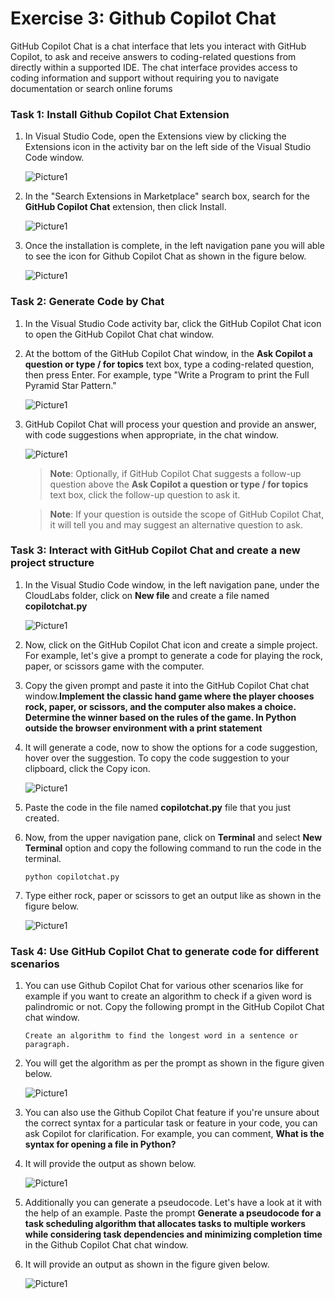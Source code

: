 # Exercise 3: Github Copilot Chat

GitHub Copilot Chat is a chat interface that lets you interact with GitHub Copilot, to ask and receive answers to coding-related questions from directly within a supported IDE. The chat interface provides access to coding information and support without requiring you to navigate documentation or search online forums

### Task 1: Install Github Copilot Chat Extension

1. In Visual Studio Code, open the Extensions view by clicking the Extensions icon in the activity bar on the left side of the Visual Studio Code window.

   ![Picture1](../media/vscodeextension.png)

2. In the "Search Extensions in Marketplace" search box, search for the **GitHub Copilot Chat** extension, then click Install.

   ![Picture1](../media/gitcochatext.png)
  
3. Once the installation is complete, in the left navigation pane you will able to see the icon for Github Copilot Chat as shown in the figure below.

   ![Picture1](../media/gitchaticon.png)

### Task 2: Generate Code by Chat

1. In the Visual Studio Code activity bar, click the GitHub Copilot Chat icon to open the GitHub Copilot Chat chat window.

2. At the bottom of the GitHub Copilot Chat window, in the **Ask Copilot a question or type / for topics** text box, type a coding-related question, then press Enter. For example, type "Write a Program to print the Full Pyramid Star Pattern."

    ![Picture1](../media/patternque1.png)

3. GitHub Copilot Chat will process your question and provide an answer, with code suggestions when appropriate, in the chat window. 

    ![Picture1](../media/apythonstar.png)

    >**Note**: Optionally, if GitHub Copilot Chat suggests a follow-up question above the **Ask Copilot a question or type / for topics** text box, click the follow-up question to ask it.

    >**Note**:  If your question is outside the scope of GitHub Copilot Chat, it will tell you and may suggest an alternative question to ask.

### Task 3: Interact with GitHub Copilot Chat and create a new project structure

1. In the Visual Studio Code window, in the left navigation pane, under the CloudLabs folder, click on **New file** and create a file named **copilotchat.py**

    ![Picture1](../media/anewfilereplace.png)

2. Now, click on the GitHub Copilot Chat icon and create a simple project. For example, let's give a prompt to generate a code for playing the rock, paper, or scissors game with the computer. 

3. Copy the given prompt and paste it into the GitHub Copilot Chat chat window.**Implement the classic hand game where the player chooses rock, paper, or scissors, and the computer also makes a choice. Determine the winner based on the rules of the game. In Python outside the browser environment with a print statement**

4. It will generate a code, now to show the options for a code suggestion, hover over the suggestion. To copy the code suggestion to your clipboard, click the Copy icon.

   ![Picture1](../media/scissorcopy.png)

5. Paste the code in the file named **copilotchat.py** file that you just created.

6. Now, from the upper navigation pane, click on **Terminal** and select **New Terminal** option and copy the following command to run the code in the terminal.

    ```
    python copilotchat.py
    ```
  
 7. Type either rock, paper or scissors to get an output like as shown in the figure below.
    
    ![Picture1](../media/rockoutp.png)

### Task 4: Use GitHub Copilot Chat to generate code for different scenarios

1. You can use Github Copilot Chat for various other scenarios like for example if you want to create an algorithm to check if a given  word is palindromic or not. Copy the following prompt in the GitHub Copilot Chat chat window.

   ```
   Create an algorithm to find the longest word in a sentence or paragraph.
   ```
2. You will get the algorithm as per the prompt as shown in the figure given below.

   ![Picture1](../media/along.png)

3.  You can also use the Github Copilot Chat feature if you're unsure about the correct syntax for a particular task or feature in your code, you can ask Copilot for clarification. For example, you can comment, **What is the syntax for opening a file in Python?**

4. It will provide the output as shown below.

   ![Picture1](../media/asynpython.png)

5. Additionally you can  generate a pseudocode. Let's have a look at it with the help of an example. Paste the prompt **Generate a pseudocode for a task scheduling algorithm that allocates tasks to multiple workers while considering task dependencies and minimizing completion time** in the Github Copilot Chat chat window.
  
6. It will provide an output as shown in the figure given below.

    ![Picture1](../media/apseudo.png)

